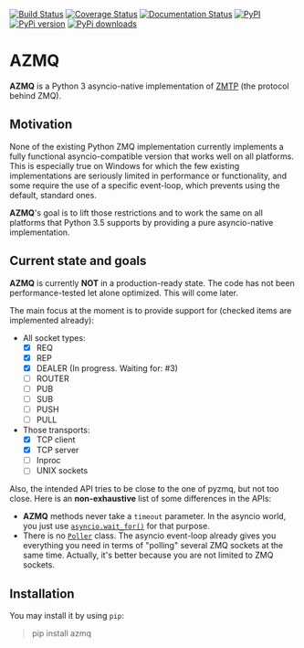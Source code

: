 [![Build Status](https://travis-ci.org/ereOn/azmq.svg?branch=master)](https://travis-ci.org/ereOn/azmq)
[![Coverage Status](https://coveralls.io/repos/ereOn/azmq/badge.svg?branch=master&service=github)](https://coveralls.io/github/ereOn/azmq?branch=master)
[![Documentation Status](https://readthedocs.org/projects/azmq/badge/?version=latest)](http://azmq.readthedocs.org/en/latest/?badge=latest)
[![PyPI](https://img.shields.io/pypi/pyversions/azmq.svg)](https://pypi.python.org/pypi/azmq/1.0.0)
[![PyPi version](https://img.shields.io/pypi/v/azmq.svg)](https://pypi.python.org/pypi/azmq/1.0.0)
[![PyPi downloads](https://img.shields.io/pypi/dm/azmq.svg)](https://pypi.python.org/pypi/azmq/1.0.0)

# AZMQ

**AZMQ** is a Python 3 asyncio-native implementation of [ZMTP](http://rfc.zeromq.org/spec:37) (the protocol behind ZMQ).

## Motivation

None of the existing Python ZMQ implementation currently implements a fully
functional asyncio-compatible version that works well on all platforms. This is
especially true on Windows for which the few existing implementations are
seriously limited in performance or functionality, and some require the use of
a specific event-loop, which prevents using the default, standard ones.

**AZMQ**'s goal is to lift those restrictions and to work the same on all
platforms that Python 3.5 supports by providing a pure asyncio-native
implementation.

## Current state and goals

**AZMQ** is currently **NOT** in a production-ready state. The code has not
been performance-tested let alone optimized. This will come later.

The main focus at the moment is to provide support for (checked items are
implemented already):

- All socket types:
  * [x] REQ
  * [x] REP
  * [x] DEALER (In progress. Waiting for: #3)
  * [ ] ROUTER
  * [ ] PUB
  * [ ] SUB
  * [ ] PUSH
  * [ ] PULL

- Those transports:
  * [x] TCP client
  * [x] TCP server
  * [ ] Inproc
  * [ ] UNIX sockets

Also, the intended API tries to be close to the one of pyzmq, but not too
close. Here is an **non-exhaustive** list of some differences in the APIs:

- **AZMQ** methods never take a `timeout` parameter. In the asyncio world, you
  just use
  [`asyncio.wait_for()`](https://docs.python.org/3/library/asyncio-task.html#asyncio.wait_for)
  for that purpose.
- There is no
  [`Poller`](http://learning-0mq-with-pyzmq.readthedocs.io/en/latest/pyzmq/multisocket/zmqpoller.html)
  class. The asyncio event-loop already gives you everything you need in terms
  of "polling" several ZMQ sockets at the same time. Actually, it's better
  because you are not limited to ZMQ sockets.

## Installation

You may install it by using `pip`:

> pip install azmq
